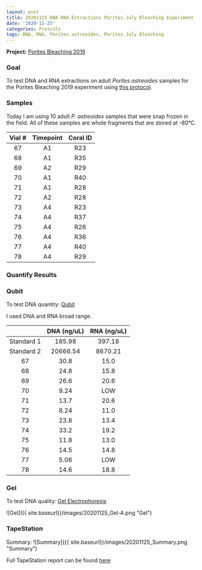 ```yaml
---
layout: post
title: 20201125 DNA RNA Extractions Porites July Bleaching Experiment
date: '2020-11-25'
categories: Protcols
tags: DNA, RNA, Porites astreoides, Porites July Bleaching
---
```


**Project:** [Porites Bleaching 2019](https://github.com/kevinhwong1/Porites_Rim_Bleaching_2019)

### Goal
To test DNA and RNA extractions on adult *Porites astreoides* samples for the Porites Bleaching 2019 experiment using [this protocol](https://kevinhwong1.github.io/KevinHWong_Notebook/20201027-DNA-RNA-Extractions-Porites-July-Bleaching-Experiment/).

### Samples

Today I am using 10 adult *P. astreoides* samples that were snap frozen in the field. All of these samples are whole fragments that are stored at -80&deg;C.

| Vial # 	| Timepoint 	| Coral ID 	|
|:------:	|:---------:	|:--------:	|
|    67  	|     A1     	|    R23    |
|    68  	|     A1    	|    R35  	|
|    69  	|     A2    	|    R29   	|
|    70  	|     A1    	|    R40  	|
|    71  	|     A1    	|    R28    |
|    72  	|     A2    	|    R28   	|
|    73  	|     A4    	|    R23  	|
|    74  	|     A4    	|    R37   	|
|    75  	|     A4    	|    R26    |
|    76  	|     A4    	|    R36  	|
|    77  	|     A4    	|    R40    |
|    78  	|     A4    	|    R29  	|

### Quantify Results

### Qubit
To test DNA quantity: [Qubit](https://github.com/emmastrand/EmmaStrand_Notebook/blob/master/_posts/2019-05-31-Qubit-Protocol.md)  

I used DNA and RNA broad range.

|            	| DNA (ng/uL) 	| RNA (ng/uL) 	|
|:----------:	|:-----------:	|:-----------:	|
| Standard 1 	|    185.98   	|    397.18   	|
| Standard 2 	|   20666.54  	|   8670.21   	|
|      67    	|     30.8    	|     15.0    	|
|      68    	|     24.8    	|     15.8    	|
|      69    	|     26.6    	|     20.6    	|
|      70    	|     9.24    	|     LOW     	|
|      71    	|     13.7    	|     20.6     	|
|      72    	|     8.24    	|     11.0    	|
|      73    	|     23.8    	|     13.4    	|
|      74    	|     33.2    	|     19.2    	|
|      75    	|     11.8    	|     13.0    	|
|      76    	|     14.5    	|     14.8    	|
|      77    	|     5.06    	|     LOW     	|
|      78    	|     14.6    	|     18.8    	|

### Gel

To test DNA quality: [Gel Electrophoresis](https://github.com/emmastrand/EmmaStrand_Notebook/blob/master/_posts/2019-07-16-Gel-Electrophoresis-Protocol.md)

![Gel]({{ site.baseurl}}/images/20201125_Gel-A.png "Gel")

### TapeStation
Summary:
![Summary]({{ site.baseurl}}/images/20201125_Summary.png "Summary")

Full TapeStation report can be found [here](https://github.com/kevinhwong1/KevinHWong_Notebook/blob/master/images/Tapestation_Results/2020-11-25_tapestation.pdf)
